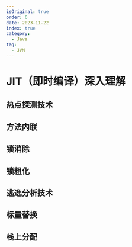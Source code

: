 ```yaml
---
isOriginal: true
order: 6
date: 2023-11-22
index: true
category:
  - Java
tag:
  - JVM
---
```


# JIT（即时编译）深入理解

## 热点探测技术

## 方法内联

## 锁消除

## 锁粗化

## 逃逸分析技术

## 标量替换

## 栈上分配

